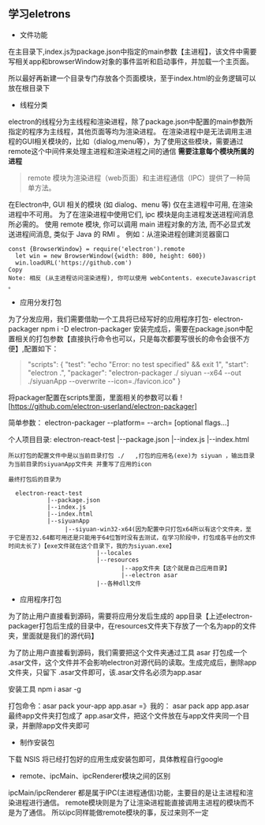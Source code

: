 ## 学习eletrons

- 文件功能

在主目录下,index.js为package.json中指定的main参数【主进程】，该文件中需要写相关app和browserWindow对象的事件监听和启动事件，并加载一个主页面。

所以最好再新建一个目录专门存放各个页面模块，至于index.html的业务逻辑可以放在根目录下


- 线程分类

electron的线程分为主线程和渲染进程，除了package.json中配置的main参数所指定的程序为主线程，其他页面等均为渲染进程。
在渲染进程中是无法调用主进程的GUI相关模块的，比如（dialog,menu等），为了使用这些模块，需要通过remote这个中间件来处理主进程和渲染进程之间的通信
**需要注意每个模块所属的进程**

>remote 模块为渲染进程（web页面）和主进程通信（IPC）提供了一种简单方法。

在Electron中, GUI 相关的模块 (如 dialog、menu 等) 仅在主进程中可用, 在渲染进程中不可用。 为了在渲染进程中使用它们, ipc 模块是向主进程发送进程间消息所必需的。 使用 remote 模块, 你可以调用 main 进程对象的方法, 而不必显式发送进程间消息, 类似于 Java 的 RMI 。
例如：从渲染进程创建浏览器窗口
```
const {BrowserWindow} = require('electron').remote
  let win = new BrowserWindow({width: 800, height: 600})
  win.loadURL('https://github.com')
Copy
Note: 相反 (从主进程访问渲染进程), 你可以使用 webContents. executeJavascript 。

```
- 应用分发打包

为了分发应用，我们需要借助一个工具将已经写好的应用程序打包- electron-packager
npm i -D electron-packager 
安装完成后，需要在package.json中配置相关的打包参数【直接执行命令也可以，只是每次都要写很长的命令会很不方便】,配置如下：

> "scripts": {
    "test": "echo \"Error: no test specified\" && exit 1",
    "start": "electron .",
    "packager": "electron-packager ./ siyuan --x64 --out ./siyuanApp --overwrite --icon=./favicon.ico"
  }

  将packager配置在scripts里面，里面相关的参数可以看
  ![https://github.com/electron-userland/electron-packager]

简单参数：
  electron-packager <sourcedir> <appname> --platform=<platform> --arch=<arch> [optional flags...]


  个人项目目录:
  electron-react-test
               |--package.json
               |--index.js
               |--index.html

    所以打包的配置文件中是以当前目录打包 ./   ,打包的应用名(exe)为 siyuan ，输出目录为当前目录的siyuanApp文件夹 并重写了应用的icon

    最终打包后的目录为

      electron-react-test
               |--package.json
               |--index.js
               |--index.html
               |--siyuanApp
                    |--siyuan-win32-x64(因为配置中只打包x64所以有这个文件夹，至于它是否32.64都可用还是只能用于64位暂时没有去测试，在学习阶段中，打包成各平台的文件时间太长了)【exe文件就在这个目录下，我的为siyuan.exe】
                             |--locales
                             |--resources
                                    |--app文件夹【这个就是自己应用目录】
                                    |--electron asar
                             |--各种dll文件


- 应用程序打包

为了防止用户直接看到源码，需要将应用分发后生成的  app目录【上述electron-packager打包后生成的目录中，在resources文件夹下存放了一个名为app的文件夹，里面就是我们的源代码】

为了防止用户直接看到源码，我们需要把这个文件夹通过工具 asar 打包成一个 .asar文件，这个文件并不会影响electron对源代码的读取。生成完成后，删除app文件夹，只留下  .asar文件即可，该.asar文件名必须为app.asar

安装工具  npm i asar -g

打包命令：asar pack your-app app.asar    =》我的： asar pack app app.asar 
最终app文件夹打包成了 app.asar文件，把这个文件放在与app文件夹同一个目录，并删除app文件夹即可


- 制作安装包

下载 NSIS 将已经打包好的应用生成安装包即可，具体教程自行google


- remote、ipcMain、ipcRenderer模块之间的区别

ipcMain/ipcRenderer 都是属于IPC(主进程通信)功能，主要目的是让主进程和渲染进程进行通信。
remote模块则是为了让渲染进程能直接调用主进程的模块而不是为了通信。
所以ipc同样能做remote模块的事，反过来则不一定